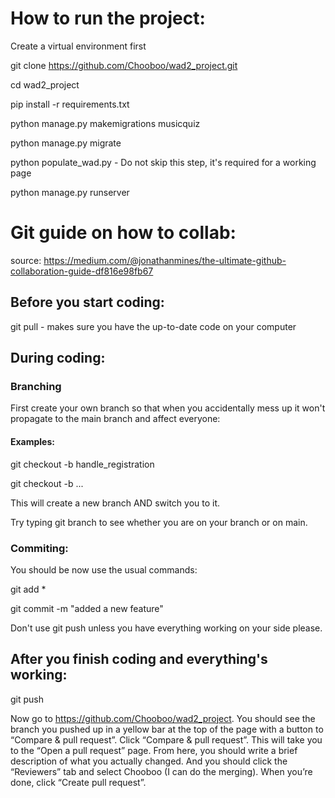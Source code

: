 # How to run the project:
Create a virtual environment first

git clone https://github.com/Chooboo/wad2_project.git

cd wad2_project

pip install -r requirements.txt

python manage.py makemigrations musicquiz

python manage.py migrate
                     
python populate_wad.py - Do not skip this step, it's required for a working page

python manage.py runserver



# Git guide on how to collab:
source: https://medium.com/@jonathanmines/the-ultimate-github-collaboration-guide-df816e98fb67

## Before you start coding:

git pull - makes sure you have the up-to-date code on your computer


## During coding:

### Branching

First create your own branch so that when you accidentally mess up it won't propagate to the main branch and affect everyone:

#### Examples:

git checkout -b handle_registration

git checkout -b ...

This will create a new branch AND switch you to it.

Try typing git branch to see whether you are on your branch or on main.

### Commiting:

You should be now use the usual commands:

git add *

git commit -m "added a new feature"

Don't use git push unless you have everything working on your side please.


## After you finish coding and everything's working:

git push

Now go to https://github.com/Chooboo/wad2_project. 
You should see the branch you pushed up in a yellow bar at the top of the page with a button to “Compare & pull request”.
Click “Compare & pull request”. This will take you to the “Open a pull request” page. 
From here, you should write a brief description of what you actually changed. 
And you should click the “Reviewers” tab and select Chooboo (I can do the merging). When you’re done, click “Create pull request”.
